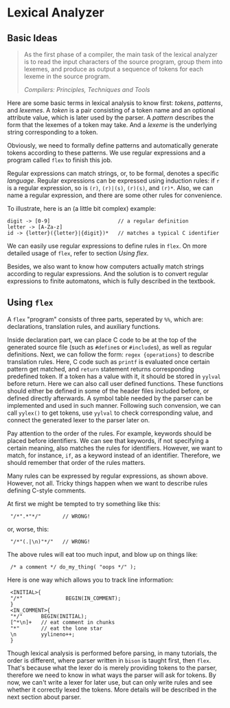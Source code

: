 Lexical Analyzer
================

## Basic Ideas

>As the first phase of a compiler, the main task of the lexical
>analyzer is to read the input characters of the source program, group
>them into lexemes, and produce as output a sequence of tokens for
>each lexeme in the source program.
>
>*Compilers: Principles, Techniques and Tools*

Here are some basic terms in lexical analysis to know first: *tokens*,
*patterns*, and *lexemes*. A *token* is a pair consisting of a token
name and an optional attribute value, which is later used by the
parser. A *pattern* describes the form that the lexemes of a token may
take. And a *lexeme* is the underlying string corresponding to a
token.

Obviously, we need to formally define patterns and automatically
generate tokens according to these patterns. We use regular
expressions and a program called `flex` to finish this job.

Regular expressions can match strings, or, to be formal, denotes a
specific *language*. Regular expressions can be expressed using
induction rules: if `r` is a regular expression, so is `(r)`,
`(r)|(s)`, `(r)(s)`, and `(r)*`. Also, we can name a regular
expression, and there are some other rules for convenience.

To illustrate, here is an (a little bit complex) example:

    digit -> [0-9]                      // a regular definition
    letter -> [A-Za-z]
    id -> {letter}({letter}|{digit})*   // matches a typical C identifier

We can easily use regular expressions to define rules in `flex`. On
more detailed usage of `flex`, refer to section *Using flex*.

Besides, we also want to know how computers actually match strings
according to regular expressions. And the solution is to convert
regular expressions to finite automatons, which is fully described in
the textbook.

## Using `flex`

A `flex` "program" consists of three parts, seperated by `%%`, which
are: declarations, translation rules, and auxiliary functions.

Inside declaration part, we can place C code to be at the top of the
generated source file (such as `#define`s or `#include`s), as well as
regular definitions. Next, we can follow the form: `regex
{operations}` to describe translation rules. Here, C code such as
`printf` is evaluated once certain pattern get matched, and `return`
statement returns corresponding predefined token. If a token has a
value with it, it should be stored in `yylval` before return. Here we
can also call user defined functions. These functions should either be
defined in some of the header files included before, or defined
directly afterwards. A symbol table needed by the parser can be
implemented and used in such manner. Following such convension, we can
call `yylex()` to get tokens, use `yylval` to check corresponding
value, and connect the generated lexer to the parser later on.

Pay attention to the order of the rules. For example, keywords should
be placed before identifiers. We can see that keywords, if not
specifying a certain meaning, also matches the rules for
identifiers. However, we want to match, for instance, `if`, as a
keyword instead of an identifier. Therefore, we should remember that
order of the rules matters.

Many rules can be expressed by regular expressions, as shown above.
However, not all. Tricky things happen when we want to describe rules
defining C-style comments.

At first we might be tempted to try something like this:

     "/*".*"*/"       // WRONG!

or, worse, this:

     "/*"(.|\n)"*/"   // WRONG!

The above rules will eat too much input, and blow up on things like:

     /* a comment */ do_my_thing( "oops */" );

Here is one way which allows you to track line information:

     <INITIAL>{
     "/*"              BEGIN(IN_COMMENT);
     }
     <IN_COMMENT>{
     "*/"      BEGIN(INITIAL);
     [^*\n]+   // eat comment in chunks
     "*"       // eat the lone star
     \n        yylineno++;
     }

Though lexical analysis is performed before parsing, in many
tutorials, the order is different, where parser written in `bison` is
taught first, then `flex`. That's because what the lexer do is merely
providing tokens to the parser, therefore we need to know in what ways
the parser will ask for tokens. By now, we can't write a lexer for
later use, but can only write rules and see whether it correctly lexed
the tokens. More details will be described in the next section about
parser.

